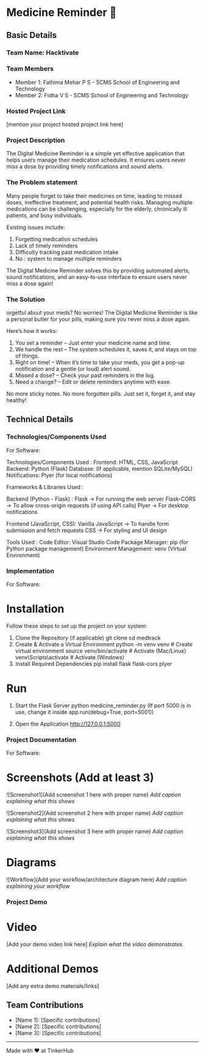 # Medicine Reminder 🎯


## Basic Details
### Team Name: Hacktivate


### Team Members
- Member 1: Fathima Mehar P S - SCMS School of Engineering and Technology
- Member 2: Fidha V S - SCMS School of Engineering and Technology


### Hosted Project Link
[mention your project hosted project link here]

### Project Description
The Digital Medicine Reminder is a simple yet effective application that helps users manage their medication schedules. It ensures users never miss a dose by providing timely notifications and sound alerts.

### The Problem statement
Many people forget to take their medicines on time, leading to missed doses, ineffective treatment, and potential health risks. Managing multiple medications can be challenging, especially for the elderly, chronically ill patients, and busy individuals.

Existing issues include:
1. Forgetting medication schedules
2. Lack of timely reminders
3. Difficulty tracking past medication intake
4. No : system to manage multiple reminders

The Digital Medicine Reminder solves this by providing automated alerts, sound notifications, and an easy-to-use interface to ensure users never miss a dose again! 

### The Solution
orgetful about your meds? No worries! The Digital Medicine Reminder is like a personal butler for your pills, making sure you never miss a dose again.

Here’s how it works:
1. You set a reminder – Just enter your medicine name and time.
2. We handle the rest – The system schedules it, saves it, and stays on top of things.
3. Right on time! – When it’s time to take your meds, you get a pop-up notification and a gentle (or loud) alert sound.
4. Missed a dose? – Check your past reminders in the log.
5. Need a change? – Edit or delete reminders anytime with ease.

No more sticky notes. No more forgotten pills. Just set it, forget it, and stay healthy!

## Technical Details
### Technologies/Components Used
For Software:

Technologies/Components Used :
  Frontend: HTML, CSS, JavaScript
  Backend: Python (Flask)
  Database: (If applicable, mention SQLite/MySQL)
  Notifications: Plyer (for local notifications)

Frameworks & Libraries Used :

  Backend (Python - Flask) :
    Flask → For running the web server
    Flask-CORS → To allow cross-origin requests (if using API calls)
    Plyer → For desktop notifications
    
  Frontend (JavaScript, CSS):
    Vanilla JavaScript → To handle form submission and fetch requests
    CSS → For styling and UI design
    
  Tools Used :
    Code Editor: Visual Studio Code
    Package Manager: pip (for Python package management)
    Environment Management: venv (Virtual Environment)




### Implementation
For Software:
# Installation
Follow these steps to set up the project on your system:

 1. Clone the Repository (if applicable)
   git clone <repo-url>
   cd medtrack
 2. Create & Activate a Virtual Environment
    python -m venv venv  # Create virtual environment
    source venv/bin/activate  # Activate (Mac/Linux)
    venv\Scripts\activate  # Activate (Windows)
 3. Install Required Dependencies
    pip install flask flask-cors plyer

# Run
1. Start the Flask Server
   python medicine_reminder.py
   (If port 5000 is in use, change it inside app.run(debug=True, port=5001))
   
2.  Open the Application
    http://127.0.0.1:5000


### Project Documentation
For Software:

# Screenshots (Add at least 3)
![Screenshot1](Add screenshot 1 here with proper name)
*Add caption explaining what this shows*

![Screenshot2](Add screenshot 2 here with proper name)
*Add caption explaining what this shows*

![Screenshot3](Add screenshot 3 here with proper name)
*Add caption explaining what this shows*

# Diagrams
![Workflow](Add your workflow/architecture diagram here)
*Add caption explaining your workflow*


### Project Demo
# Video
[Add your demo video link here]
*Explain what the video demonstrates*

# Additional Demos
[Add any extra demo materials/links]

## Team Contributions
- [Name 1]: [Specific contributions]
- [Name 2]: [Specific contributions]
- [Name 3]: [Specific contributions]

---
Made with ❤️ at TinkerHub
